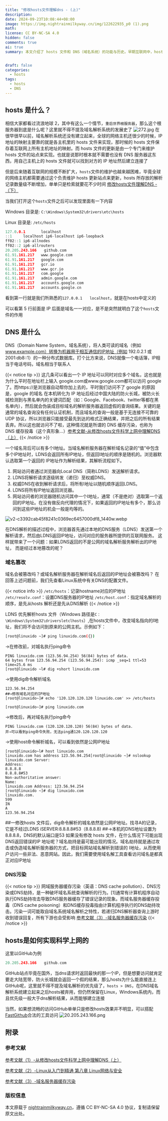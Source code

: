 ```yaml
---
title: "修改hosts文件理解dns - (上)"
description: 
date: 2024-09-23T10:08:44+08:00
image: https://img.nightrainmilkyway.cn/img/122622935_p0 (1).png
math: 
license: CC BY-NC-SA 4.0
hidden: false
comments: true
ai: true
summary: 本文介绍了 hosts 文件和 DNS（域名系统）的功能与历史。早期互联网中，hosts 文件用于映射 IP 地址与主机名，但随着网络规模的扩大，这种方法变得不再有效，因此引入了 DNS。DNS 将人类可读的域名转换为机器可识别的 IP 地址，类似于电话簿的功能。文章还探讨了域名篡改和 DNS 污染的问题，说明了在解析过程中可能出现的安全隐患，以及如何通过配置文件来管理域名解析。


draft: false
categories:
  - hosts
tags:
  - hosts
  - DNS
---
```

## hosts 是什么？

相信大家都看过流浪地球 2，其中有这么一个情节，`重启世界根服务器`，那么这个根服务器到底是什么呢？这里就不得不提及域名解析系统的发展史了
![272.jpg](https://img.nightrainmilkyway.cn/img/272.jpg)
在很早很早以前，域名解析系统还没有建立起来，全球的网络主机还很少的时候，IP 地址的映射主要靠的就是各主机里的 hosts 文件来实现，那时候的 hosts 文件保存着互联网上所有主机地址的映射。而 hosts 文件的更新是由一个专门来维护 hosts 文件的站点来实现。也就是说那时根本就不需要也没有 DNS 服务器这东西，用自己主机上的 hosts 文件就可以找到对方的 IP 地址然后建立连接了

但是后来随着互联网的规模不断扩大，`hosts`文件的维护也越来越困难，毕竟全球的网络主机都需要通过这个负责维护 hosts 更新站点来更新，hosts 所存放的解析记录数量级不断增加，单单只是检索就要花不少时间 [修改hosts文件理解DNS - （下）](./../dns)

当我们打开这个`hosts`文件之后可以发现里面有一下内容

Windows 目录是: `C:\Windows\System32\drivers\etc\hosts`

Linux 目录是: `/etc/hosts`

```c
127.0.0.1       localhost
::1     localhost ip6-localhost ip6-loopback
ff02::1 ip6-allnodes
ff02::2 ip6-allrouters
20.205.243.166　　github.com
61.91.161.217	www.google.com
61.91.161.217	google.com
61.91.161.217	gcr.io
61.91.161.217	www.gcr.io
61.91.161.217	com.google
61.91.161.217	admin.google.com
61.91.161.217	accounts.google.com
61.91.161.217	accounts.google.cn
```

看到第一行就是我们所熟悉的`127.0.0.1　　localhost`，就是在hosts中定义的

可以看第 5 行前面是 IP 后面是域名一一对应，是不是突然就明白了这个`hosts`文件的作用

## DNS 是什么

DNS（Domain Name System，域名系统），将人类可读的域名（例如 www.example.com）转换为机器用于相互通信的IP地址（例如 192.0.2.1 或 2001:db8::1）的一种分布式数据库。打个比方来说，DNS就像一个电话簿，IP相当于电话号码，域名相当于联系人

{{< notice tip >}}
这几条可以看出一个 IP 地址可以同时对应多个域名，这也就是为什么平时在地址栏上输入 google.com或www.google.com都可以访问 google 了。而https://是浏览器自动帮你加上去的，平时我们访问不了 google 的原因是，google 的域名 在本机转化为 IP 地址后经过中国大陆的防火长城，被防火长城检测到与黑名单内的关键词匹配（如：Google、Facebook、twitter等都在黑名单内），然后就会伪装成目标域名的解析服务器返回虚假的查询结果。关键的是通常的域名查询没有任何认证机制，而且域名的查询一般是基于无连接不可靠的 UDP 协议，所以浏览器只能接受最先到达的格式正确结果，并把之后的所有结果丢弃。所以这也就访问不了啦，这种情况就是所谓的 DNS 缓存污染，也称为 DNS 缓存投毒（这个真形象…）[参考文献-从修改hosts文件科学上网中理解DNS（上）](https://famousczm.github.io/2017/05/07/%E4%BB%8E%E4%BF%AE%E6%94%B9hosts%E6%96%87%E4%BB%B6%E7%A7%91%E5%AD%A6%E4%B8%8A%E7%BD%91%E4%B8%AD%E7%90%86%E8%A7%A3DNS%EF%BC%88%E4%B8%8A%EF%BC%89/)
{{< /notice >}}



一个域名背后可以有多个I地址。当域名解析服务器在解析域名记录的“值”中包含多个IP地址时，LDNS会返回所有IP地址，但返回I地址的顺序是随机的。浏览器默认选取第一个返回的 IP地址作为解析结果，其解析流程如下。
1. 网站访问者通过浏览器向Local DNS（简称LDNS）发送解析请求。
 2. LDNS将解析请求逐级转发（递归）至权威DNS。
3. 权威DNS在收到解析请求后，将所有I地址以随机顺序返回LDNS。
4. LDNS将所有IP地址返回浏览器。
5. 网站访问者的浏览器随机访问其中一个I地址，通常（不是绝对）选取第一个返回的IP地址。在没有做反向代理的情况下，如果返回的IP地址有多个，那么访问到这些IP地址的机会一般是均等的。

![v2-c3392cab45f8241c0369ec6457000df8_1440w.webp](https://img.nightrainmilkyway.cn/img/v2-c3392cab45f8241c0369ec6457000df8_1440w.webp)

在DNS解析的描述过程中，浏览器首先通过本地的DNS服务（LDNS）发送第一个
解析请求，然后由LDNS返回IP地址，访问对应的服务器所提供的互联网服务。
这样就带来了一个问题：如果LDNS返回的不是公网的域名解析服务解析出的IP地址，
而是经过本地篡改的呢？

### 域名篡改

域名会被篡改吗？或域名解析服务器在解析域名后返回的IP地址会被篡改吗？
在回答上述问题前，我们先查看Linux系统中有关DNS的配置文件。

{{< notice info >}}
`/etc/hosts`：记录hostname对应的IP地址
`/etc/resolv.conf`：设置DNS服务器的IP地址
`/etc/host.conf`：指定域名解析的顺序，是先从hosts 解析还是先从DNS解析
{{< /notice >}}



LDNS 优先解析hosts 文件（Windows 路径是`C：\Windows\System32\driversletclhosts`）,在hosts文件中，改变域名指向的I地址，我们将不会访问到原来的公网主机。示例如下：


```sh
[root@linuxido ~]# ping linuxido.com({})
```

→在修改前，对城名执行ping命令

```shell
PING linuxido.com (123.56.94.254) 56(84) bytes of data.
64 bytes from 123.56.94.254 (123.56.94.254): icmp _seq=1 ttl=53 time=25.6 ms
[root@linuxido ~l# dig +short linuxido.com
```
→使用dig命令解析域名
```shell
123.56.94.254
##→修改域名对应的IP地址
[root@linuxido~]# echo '120.120.120.120 linuxido.com' >> /etc/hosts

[root@linuxido~]# ping linuxido.com
```
→修改后，再对域名执行ping命今
```
PING linuxido.com (120.120.120.120) 56(84) bytes of data.
并→可以看到ping命令失败，无法ping通120.120.120.120
```
→使用host命令解析城名，可以看到依然是公网IP地址
```
[root@linuxido~l# host linuxido.com
linuxido.com has address 123.56.94.254[root@linuxido ~]# nslookup linuxido.com Server:
Address:
8.8.8.8
8.8.8.8#53
Non-authoritative answer:
Name:
linuxido.com Address: 123.56.94.254
[root@linuxido ~]# dig linuxido.com
linuxido.com.
599
IN
A
123.56.94.254
```
##一修改hosts 文件后，dig命令解析的城名依然是公网IP地址。找寻A的记录，它是不经过LDNS
iSERVER:8.8.8.8#53（8.8.8.8)
##→本机的DNS地址设置为8.8.8.8，DNS的默认端口是53
如果没有修改 hosts 文件，在什么情况下可能出现DNS返回错误的IP 地址呢？域名劫持是最可能出现的情况。域名劫持就是通过攻击或伪造域名解析服务器的方式，把目标网站域名解析到错误的 I地址，从而使用户访问一些非法、恶意网站。因此，我们需要使用域名解工具查看访问域名是都真正对应IP地址

### DNS污染

{{< notice tip >}}
网域服务器缓存污染（英语：DNS cache pollution）、DNS污染或DNS劫持，是一种破坏域名系统查询解析的行为。[1]通常有计算机程序自动执行DNS劫持攻击导致DNS服务器缓存了错误记录的现象。而域名服务器缓存投毒（DNS cache poisoning）和DNS缓存投毒指由计算机程序执行的DNS劫持攻击。污染一词可能取自域名系统域名解析之特性，若递归DNS解析器查询上游时收到错误回复，所有下游也会受影响 [参考文献（3）-域名服务器缓存污染](https://zh.m.wikipedia.org/wiki/%E5%9F%9F%E5%90%8D%E6%9C%8D%E5%8A%A1%E5%99%A8%E7%BC%93%E5%AD%98%E6%B1%A1%E6%9F%93)
{{< /notice >}}


## hosts是如何实现科学上网的

这里以GitHub为例

```c
20.205.243.166　　github.com
```

GitHub站点毕竟在国外，当dns请求时返回最快的那一个IP，但是想要访问就肯定要走大陆宽带，防火长城就会返回一个假的结果，那么hosts为什么能直接连上GitHub呢，这里就不得不提及域名解析的优先级了，`hosts > DNS`，在DNS域名解析系统建立起来之后hosts被弃用，但仍然保留在Linux，Windows系统内，而且优先级一般大于dns解析结果，从而能够建立连接

当然，如果想流畅的访问GitHub单单只是修改hosts效果并不明显，可以搭配[FastGithub](https://github.com/WangGithubUser/FastGitHub)合法的工具访问
![20.205.243.166.png](https://img.nightrainmilkyway.cn/img/20.205.243.166.png)

## 附录

### 参考文献
[参考文献（1）-从修改hosts文件科学上网中理解DNS（上）](https://famousczm.github.io/2017/05/07/%E4%BB%8E%E4%BF%AE%E6%94%B9hosts%E6%96%87%E4%BB%B6%E7%A7%91%E5%AD%A6%E4%B8%8A%E7%BD%91%E4%B8%AD%E7%90%86%E8%A7%A3DNS%EF%BC%88%E4%B8%8A%EF%BC%89/)

[参考文献（2）-Linux从入门到精通 第八章 Linux网络与安全]()

[参考文献（3）-域名服务器缓存污染](https://zh.m.wikipedia.org/wiki/%E5%9F%9F%E5%90%8D%E6%9C%8D%E5%8A%A1%E5%99%A8%E7%BC%93%E5%AD%98%E6%B1%A1%E6%9F%93)
### 版权信息

本文原载于 [nightrainmilkyway.cn](https://nightrainmilkyway.cn)，遵循 CC BY-NC-SA 4.0 协议，复制请保留原文出处。